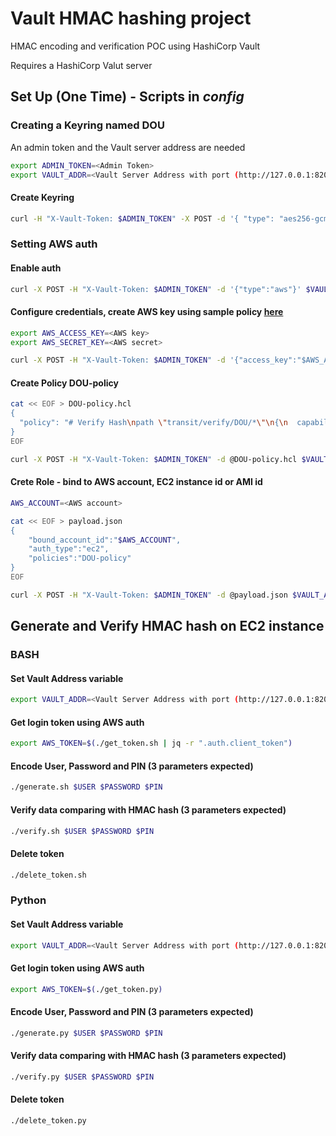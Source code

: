 # Vault HMAC hashing project

HMAC encoding and verification POC using HashiCorp Vault

Requires a HashiCorp Valut server 

## Set Up (One Time) - Scripts in *config*

### Creating a Keyring named DOU
An admin token and the Vault server address are needed
```bash
export ADMIN_TOKEN=<Admin Token>
export VAULT_ADDR=<Vault Server Address with port (http://127.0.0.1:8200)>
```

#### Create Keyring
```bash
curl -H "X-Vault-Token: $ADMIN_TOKEN" -X POST -d '{ "type": "aes256-gcm96" }' $VAULT_ADDR/v1/transit/keys/DOU
```

### Setting AWS auth

#### Enable auth
```bash
curl -X POST -H "X-Vault-Token: $ADMIN_TOKEN" -d '{"type":"aws"}' $VAULT_ADDR/v1/sys/auth/aws
```

#### Configure credentials, create AWS key using sample policy [here](https://www.vaultproject.io/docs/auth/aws.html#recommended-vault-iam-policy)
```bash
export AWS_ACCESS_KEY=<AWS key>
export AWS_SECRET_KEY=<AWS secret>

curl -X POST -H "X-Vault-Token: $ADMIN_TOKEN" -d '{"access_key":"$AWS_ACCESS_KEY", "secret_key":"$AWS_SECRET_KEY"}' $VAULT_ADDR/v1/auth/aws/config/client 
```

#### Create Policy DOU-policy
```bash
cat << EOF > DOU-policy.hcl
{
  "policy": "# Verify Hash\npath \"transit/verify/DOU/*\"\n{\n  capabilities = [\"create\", \"update\"]\n}\n\n# HMAC Hash\npath \"transit/hmac/DOU/*\"\n{\n  capabilities = [\"create\", \"update\"]\n}"
}
EOF

curl -X POST -H "X-Vault-Token: $ADMIN_TOKEN" -d @DOU-policy.hcl $VAULT_ADDR/v1/sys/policy/DOU-policy
```
#### Crete Role - bind to AWS account, EC2 instance id or AMI id
```bash
AWS_ACCOUNT=<AWS account>

cat << EOF > payload.json
{
    "bound_account_id":"$AWS_ACCOUNT",
    "auth_type":"ec2",
    "policies":"DOU-policy"
}
EOF

curl -X POST -H "X-Vault-Token: $ADMIN_TOKEN" -d @payload.json $VAULT_ADDR/v1/auth/aws/role/DOU-role
```

## Generate and Verify HMAC hash on EC2 instance
### BASH

#### Set Vault Address variable
```bash
export VAULT_ADDR=<Vault Server Address with port (http://127.0.0.1:8200)>
```

#### Get login token using AWS auth 
```bash
export AWS_TOKEN=$(./get_token.sh | jq -r ".auth.client_token")
```

#### Encode User, Password and PIN (3 parameters expected)
```bash
./generate.sh $USER $PASSWORD $PIN
```

#### Verify data comparing with HMAC hash (3 parameters expected)
```bash
./verify.sh $USER $PASSWORD $PIN
```
  
#### Delete token 
```bash
./delete_token.sh
```  

### Python

#### Set Vault Address variable
```bash
export VAULT_ADDR=<Vault Server Address with port (http://127.0.0.1:8200)>
```

#### Get login token using AWS auth 
```bash
export AWS_TOKEN=$(./get_token.py)
```

#### Encode User, Password and PIN (3 parameters expected)
```bash
./generate.py $USER $PASSWORD $PIN
```

#### Verify data comparing with HMAC hash (3 parameters expected)
```bash
./verify.py $USER $PASSWORD $PIN
```
  
#### Delete token 
```bash
./delete_token.py
```  
